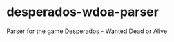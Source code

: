 desperados-wdoa-parser
======================

Parser for the game Desperados - Wanted Dead or Alive
